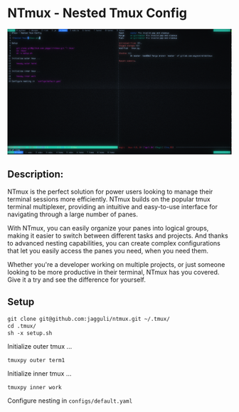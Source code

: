 # NTmux - Nested Tmux Config

![Nested Tmux](ntmux.png)

## Description:

NTmux is the perfect solution for power users looking to manage their terminal sessions more efficiently. NTmux builds on the popular tmux terminal multiplexer, providing an intuitive and easy-to-use interface for navigating through a large number of panes.

With NTmux, you can easily organize your panes into logical groups, making it easier to switch between different tasks and projects. And thanks to advanced nesting capabilities, you can create complex configurations that let you easily access the panes you need, when you need them.

Whether you're a developer working on multiple projects, or just someone looking to be more productive in their terminal, NTmux has you covered. Give it a try and see the difference for yourself.

## Setup

    git clone git@github.com:jagguli/ntmux.git ~/.tmux/
    cd .tmux/
    sh -x setup.sh

Initialize outer tmux ...

    tmuxpy outer term1
    
    
Initialize inner tmux ...

    tmuxpy inner work
    
Configure nesting in  `configs/default.yaml`
